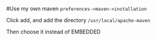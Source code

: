 #Use my own maven
`preferences->maven->installation`

Click add, and add the directory `/usr/local/apache-maven`

Then choose it instead of EMBEDDED